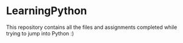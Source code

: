 # LearningPython

This repository contains all the files and assignments completed while trying to jump into Python :)
